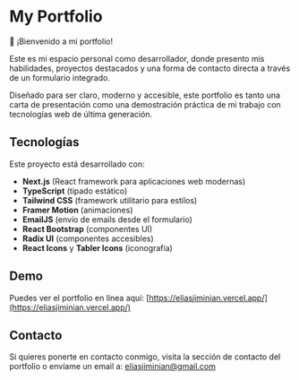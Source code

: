 # My Portfolio

👋 ¡Bienvenido a mi portfolio!

Este es mi espacio personal como desarrollador, donde presento mis habilidades, proyectos destacados y una forma de contacto directa a través de un formulario integrado.

Diseñado para ser claro, moderno y accesible, este portfolio es tanto una carta de presentación como una demostración práctica de mi trabajo con tecnologías web de última generación.

## Tecnologías

Este proyecto está desarrollado con:

- **Next.js** (React framework para aplicaciones web modernas)
- **TypeScript** (tipado estático)
- **Tailwind CSS** (framework utilitario para estilos)
- **Framer Motion** (animaciones)
- **EmailJS** (envío de emails desde el formulario)
- **React Bootstrap** (componentes UI)
- **Radix UI** (componentes accesibles)
- **React Icons** y **Tabler Icons** (iconografía)

## Demo

Puedes ver el portfolio en línea aquí: [https://eliasjiminian.vercel.app/](https://eliasjiminian.vercel.app/)

## Contacto

Si quieres ponerte en contacto conmigo, visita la sección de contacto del portfolio o envíame un email a: [eliasjiminian@gmail.com](mailto:eliasjiminian@gmail.com)
